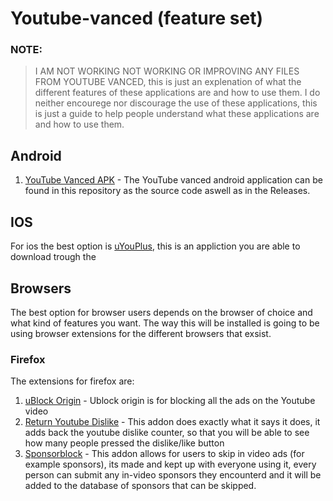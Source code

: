 # Youtube-vanced (feature set)

### NOTE: 
  > I AM NOT WORKING NOT WORKING OR IMPROVING ANY FILES FROM YOUTUBE VANCED, this is just an explenation of what the different features of these applications are and how to use them. I do neither encourege nor discourage the use of these applications, this is just a guide to help people understand what these applications are and how to use them.

## Android

  1. [YouTube Vanced APK](manager.apk)
    - The YouTube vanced android application can be found in this repository as the source code aswell as in the Releases.

## IOS

For ios the best option is [uYouPlus](https://github.com/qnblackcat/uYouPlus), this is an appliction you are able to download trough the 

## Browsers

The best option for browser users depends on the browser of choice and what kind of features you want. The way this will be installed is going to be using browser extensions for the different browsers that exsist.

### Firefox
The extensions for firefox are:
  1. [uBlock Origin](https://addons.mozilla.org/en-US/firefox/addon/ublock-origin/)
    - Ublock origin is for blocking all the ads on the Youtube video
  2. [Return Youtube Dislike](https://addons.mozilla.org/en-US/firefox/addon/return-youtube-dislikes/)
    - This addon does exactly what it says it does, it adds back the youtube dislike counter, so that you will be able to see how many people pressed the dislike/like button
  3. [Sponsorblock](https://addons.mozilla.org/en-US/firefox/addon/sponsorblock/)
    - This addon allows for users to skip in video ads (for example sponsors), its made and kept up with everyone using it, every person can submit any in-video sponsors they encounterd and it will be added to the database of sponsors that can be skipped.
